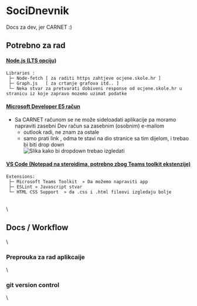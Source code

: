 # SociDnevnik
Docs za dev, jer CARNET   :)

## Potrebno za rad 

#### [Node.js (LTS opciju)](https://nodejs.org/en/download/)
   
    Libraries :
     ├─ Node-fetch [ za raditi https zahtjeve ocjene.skole.hr ]
     ├─ Graph.js   [ za crtanje grafova itd.. ]
     └─ Neka stvar za pretvarati dobiveni response od ocjene.skole.hr u stranicu iz koje zapravo mozemo uzimat podatke

#### [Microsoft Developer E5 račun](https://docs.microsoft.com/en-us/microsoftteams/platform/build-your-first-app/build-first-app-overview#set-up-your-development-account)
-  Sa CARNET računom se ne može sideloadati aplikacije pa moramo napraviti zasebni Dev račun sa zasebnim (osobnim) e-mailom 
    - outlook radi, ne znam za ostale
    - samo prati link , odma te stavi na dio stranice sa tim dijelom, i trebao bi biti drop down\
![Slika kako bi dropdown trebao izgledati](https://imgur.com/LagiYU6.png "Izgled drop downa")
    

#### [VS Code (Notepad na steroidima, potrebno zbog Teams toolkit ekstenzije)](https://code.visualstudio.com) 

    Extensions:
     ├─ Microsoft Teams Toolkit  » Da možemo napraviti app
     ├─ ESLint » Javascript stvar
     └─ HTML CSS Support  » da .css i .html fileovi izgledaju bolje
         
\
\
## Docs / Workflow 
\
### Preprouka za rad aplikcaije 
\
### git version control 
\\